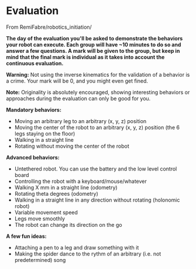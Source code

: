 # Evaluation
From RemiFabre/robotics_initiation/

**The day of the evaluation you'll be asked to demonstrate the behaviors your robot can execute. Each group will have ~10 minutes to do so and answer a few questions. A mark will be given to the group, but keep in mind that the final mark is individual as it takes into account the continuous evaluation.**

**Warning:** Not using the inverse kinematics for the validation of a behavior is a crime. Your mark will be 0, and you might even get fined.

**Note:** Originality is absolutely encouraged, showing interesting behaviors or approaches during the evaluation can only be good for you.

**Mandatory behaviors:**

   - Moving an arbitrary leg to an arbitrary (x, y, z) position
   - Moving the center of the robot to an arbitrary (x, y, z) position (the 6 legs staying on the floor)
   - Walking in a straight line
   - Rotating without moving the center of the robot

**Advanced behaviors:**

- Untethered robot. You can use the battery and the low level control board
- Controlling the robot with a keyboard/mouse/whatever
- Walking X mm in a straight line (odometry)
- Rotating theta degrees (odometry)
- Walking in a straight line in any direction without rotating (holonomic robot)
- Variable movement speed
- Legs move smoothly
- The robot can change its direction on the go

**A few fun ideas:**

- Attaching a pen to a leg and draw something with it
- Making the spider dance to the rythm of an arbitrary (i.e. not predetermined) song
